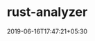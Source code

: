 ---
title: "rust-analyzer"
date: 2019-06-16T17:47:21+05:30
type: "organisations"
org_name: "exercism"
repo_desc: "A static analyzer for Rust"
repo_link: https://github.com/exercism/rust-analyzer


---